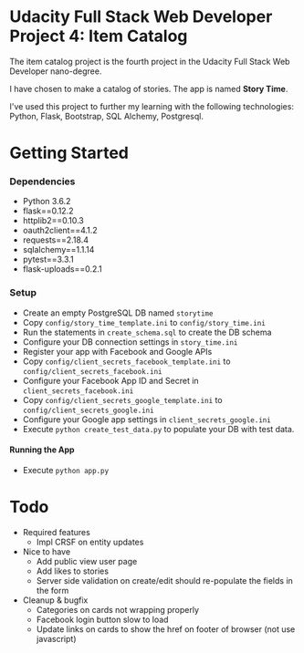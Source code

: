 # Udacity Full Stack Web Developer Project 4: Item Catalog
The item catalog project is the fourth project in the Udacity Full Stack Web Developer nano-degree.

I have chosen to make a catalog of stories. The app is named **Story Time**.

I've used this project to further my learning with the following technologies: Python, Flask, Bootstrap, SQL Alchemy, Postgresql.

# Getting Started
### Dependencies
* Python 3.6.2
* flask==0.12.2
* httplib2==0.10.3
* oauth2client==4.1.2
* requests==2.18.4
* sqlalchemy==1.1.14
* pytest==3.3.1
* flask-uploads==0.2.1

### Setup
* Create an empty PostgreSQL DB named `storytime`
* Copy `config/story_time_template.ini` to `config/story_time.ini`
* Run the statements in `create_schema.sql` to create the DB schema
* Configure your DB connection settings in `story_time.ini`
* Register your app with Facebook and Google APIs
* Copy `config/client_secrets_facebook_template.ini` to `config/client_secrets_facebook.ini`
* Configure your Facebook App ID and Secret in `client_secrets_facebook.ini`
* Copy `config/client_secrets_google_template.ini` to `config/client_secrets_google.ini`
* Configure your Google app settings in `client_secrets_google.ini`
* Execute `python create_test_data.py` to populate your DB with test data.

#### Running the App
* Execute `python app.py`

# Todo
* Required features
  * Impl CRSF on entity updates
* Nice to have
  * Add public view user page
  * Add likes to stories
  * Server side validation on create/edit should re-populate the fields in the form
* Cleanup & bugfix
  * Categories on cards not wrapping properly
  * Facebook login button slow to load
  * Update links on cards to show the href on footer of browser (not use javascript)
